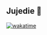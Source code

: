 ## Jujedie 👋
[![wakatime](https://wakatime.com/badge/user/@3e7f2cb6-20a1-470e-b2e5-b278cf30502c.svg)](https://wakatime.com/@3e7f2cb6-20a1-470e-b2e5-b278cf30502c)
<!-- <img src="https://github-readme-stats.vercel.app/api/wakatime?username=jujedie" /> -->

<!--
**Jujedie/jujedie** is a ✨ _special_ ✨ repository because its `README.md` (this file) appears on your GitHub profile.

Here are some ideas to get you started:

- 🔭 I’m currently working on ...
- 🌱 I’m currently learning ...
- 👯 I’m looking to collaborate on ...
- 🤔 I’m looking for help with ...
- 💬 Ask me about ...
- 📫 How to reach me: ...
- 😄 Pronouns: ...
- ⚡ Fun fact: ...
-->
